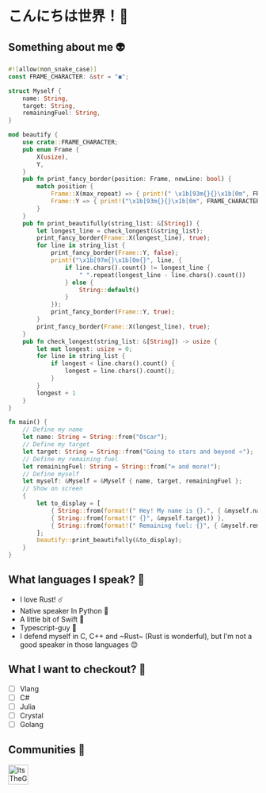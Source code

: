 # こんにちは世界！🐙
## Something about me 👽
```rust
#![allow(non_snake_case)]
const FRAME_CHARACTER: &str = "◼︎";

struct Myself {
    name: String,
    target: String,
    remainingFuel: String,
}

mod beautify {
    use crate::FRAME_CHARACTER;
    pub enum Frame {
        X(usize),
        Y,
    }
    pub fn print_fancy_border(position: Frame, newLine: bool) {
        match position {
            Frame::X(max_repeat) => { print!(" \x1b[93m{}{}\x1b[0m", FRAME_CHARACTER.repeat(max_repeat), { if newLine { "\n" } else { "" } }); }
            Frame::Y => { print!("\x1b[93m{}{}\x1b[0m", FRAME_CHARACTER, { if newLine { "\n" } else { "" } }); }
        }
    }
    pub fn print_beautifully(string_list: &[String]) {
        let longest_line = check_longest(&string_list);
        print_fancy_border(Frame::X(longest_line), true);
        for line in string_list {
            print_fancy_border(Frame::Y, false);
            print!("\x1b[97m{}\x1b[0m{}", line, {
                if line.chars().count() != longest_line {
                    " ".repeat(longest_line - line.chars().count())
                } else {
                    String::default()
                }
            });
            print_fancy_border(Frame::Y, true);
        }
        print_fancy_border(Frame::X(longest_line), true);
    }
    pub fn check_longest(string_list: &[String]) -> usize {
        let mut longest: usize = 0;
        for line in string_list {
            if longest < line.chars().count() {
                longest = line.chars().count();
            }
        }
        longest + 1
    }
}

fn main() {
    // Define my name
    let name: String = String::from("Oscar");
    // Define my target
    let target: String = String::from("Going to stars and beyond ⭐️");
    // Define my remaining fuel
    let remainingFuel: String = String::from("∞ and more!");
    // Define myself
    let myself: &Myself = &Myself { name, target, remainingFuel };
    // Show on screen
    {
        let to_display = [
            { String::from(format!(" Hey! My name is {}.", { &myself.name })) },
            { String::from(format!(" {}", &myself.target)) },
            { String::from(format!(" Remaining fuel: {}", { &myself.remainingFuel })) },
        ];
        beautify::print_beautifully(&to_display);
    }
}
```

## What languages I speak? 🚀
- I love Rust! ☄️
- Native speaker In Python 🥷
- A little bit of Swift 🦉
- Typescript-guy 💪
- I defend myself in C, C++ and ~Rust~ (Rust is wonderful), but I'm not a good speaker in those languages 😊

## What I want to checkout? 🤔
- [ ] Vlang
- [ ] C#
- [ ] Julia
- [ ] Crystal
- [ ] Golang

## Communities 💫
<a href="https://dev.to/nv0skar">
  <img src="https://dev-to-uploads.s3.amazonaws.com/uploads/logos/resized_logo_UQww2soKuUsjaOGNB38o.png" alt="ItsTheGuy's DEV Community Profile" height="40">
</a>
